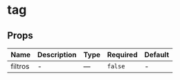 # tag

## Props

<!-- @vuese:tag:props:start -->
|Name|Description|Type|Required|Default|
|---|---|---|---|---|
|filtros|-|—|`false`|-|

<!-- @vuese:tag:props:end -->


